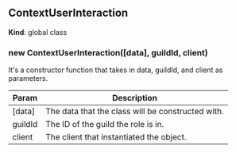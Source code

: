 <a name="ContextUserInteraction"></a>

## ContextUserInteraction
**Kind**: global class  
<a name="new_ContextUserInteraction_new"></a>

### new ContextUserInteraction([data], guildId, client)
It's a constructor function that takes in data, guildId, and client as parameters.


| Param | Description |
| --- | --- |
| [data] | The data that the class will be constructed with. |
| guildId | The ID of the guild the role is in. |
| client | The client that instantiated the object. |

